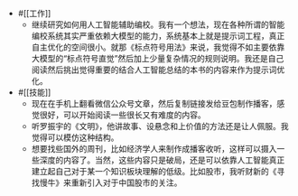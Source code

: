 - #[[工作]]
    - 继续研究如何用人工智能辅助编校。我有一个想法，现在各种所谓的智能编校系统其实严重依赖大模型的能力，系统基本上就是提示词工程，真正自主优化的空间很小。就那《标点符号用法》来说，我觉得不如主要依靠大模型的“标点符号直觉”然后加上少量复杂情况的规则说明。我还是自己阅读然后挑出觉得重要的结合人工智能总结的本书的内容来作为提示词优化。
- #[[技能]]
    - 现在在手机上翻看微信公众号文章，然后复制链接发给豆包制作播客，感觉很好，可以开始阅读一些很长又有难度的内容。
    - 听罗振宇的《文明》，他讲故事、设悬念和上价值的方法还是让人佩服。我觉得可以模仿这种结构。
    - 想要找些国外的周刊，比如经济学人来制作成播客收听，这样可以摄入一些深度的内容了。当然，这些内容只是破局，还是可以依靠人工智能真正建立起自己对于某一个知识板块理解的低级。比如股市，我听财新的《寻找慢牛》来重新引入对于中国股市的关注。

